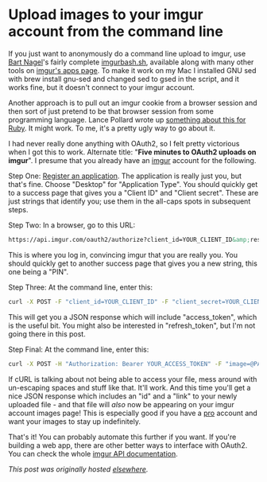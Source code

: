 # Upload images to your imgur account from the command line

If you just want to anonymously do a command line upload to imgur, use <a href="http://bartnagel.co.uk/">Bart Nagel</a>'s fairly complete <a href="http://imgur.com/tools/imgurbash.sh">imgurbash.sh</a>, available along with many other tools on <a href="http://imgur.com/apps">imgur's apps page</a>. To make it work on my Mac I installed GNU sed with <span>brew install gnu-sed</span> and changed <span>sed</span> to <span>gsed</span> in the script, and it works fine, but it doesn't connect to your imgur account.

Another approach is to pull out an imgur cookie from a browser session and then sort of just pretend to be that browser session from some programming language. Lance Pollard wrote up <a href="http://code.lancepollard.com/upload-images-to-imgur-with-ruby">something about this for Ruby</a>. It might work. To me, it's a pretty ugly way to go about it.

I had never really done anything with OAuth2, so I felt pretty victorious when I got this to work. Alternate title: "<b>Five minutes to OAuth2 uploads on imgur</b>". I presume that you already have an <a href="http://imgur.com/">imgur</a> account for the following.

Step One: <a href="https://api.imgur.com/oauth2/addclient">Register an application</a>. The application is really just you, but that's fine. Choose "Desktop" for "Application Type". You should quickly get to a success page that gives you a "Client ID" and "Client secret". These are just strings that identify you; use them in the all-caps spots in subsequent steps.

Step Two: In a browser, go to this URL:

```html
https://api.imgur.com/oauth2/authorize?client_id=YOUR_CLIENT_ID&amp;response_type=pin
```

This is where you log in, convincing imgur that you are really you. You should quickly get to another success page that gives you a new string, this one being a "PIN".

Step Three: At the command line, enter this:

```bash
curl -X POST -F "client_id=YOUR_CLIENT_ID" -F "client_secret=YOUR_CLIENT_SECRET" -F "grant_type=pin" -F "pin=YOUR_PIN" https://api.imgur.com/oauth2/token
```

This will get you a JSON response which will include "access_token", which is the useful bit. You might also be interested in "refresh_token", but I'm not going there in this post.

Step Final: At the command line, enter this:

```bash
curl -X POST -H "Authorization: Bearer YOUR_ACCESS_TOKEN" -F "image=@PATH_TO_YOUR_IMAGE_FILE" https://api.imgur.com/3/upload
```

If cURL is talking about not being able to access your file, mess around with un-escaping spaces and stuff like that. It'll work. And this time you'll get a nice JSON response which includes an "id" and a "link" to your newly uploaded file - and that file will <i>also </i>now be appearing on your imgur account images page! This is especially good if you have a <a href="https://imgur.com/register/upgrade">pro</a> account and want your images to stay up indefinitely.

That's it! You can probably automate this further if you want. If you're building a web app, there are other better ways to interface with OAuth2. You can check the whole <a href="http://api.imgur.com/">imgur API documentation</a>.


*This post was originally hosted [elsewhere](http://planspace.blogspot.com/2013/01/upload-images-to-your-imgur-account.html).*
